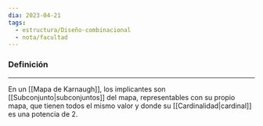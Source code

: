 ```yaml
---
dia: 2023-04-21
tags:
  - estructura/Diseño-combinacional
  - nota/facultad
---
```

### Definición
---
En un [[Mapa de Karnaugh]], los implicantes son [[Subconjunto|subconjuntos]] del mapa, representables con su propio mapa, que tienen todos el mismo valor y donde su [[Cardinalidad|cardinal]] es una potencia de 2.